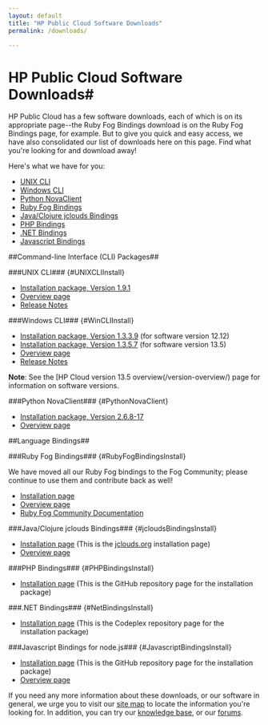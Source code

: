 ```yaml
---
layout: default
title: "HP Public Cloud Software Downloads"
permalink: /downloads/

---
```

# HP Public Cloud Software Downloads# 

HP Public Cloud has a few software downloads, each of which is on its appropriate page--the Ruby Fog Bindings download is on the Ruby Fog Bindings page, for example.  But to give you quick and easy access, we have also consolidated our list of downloads here on this page.  Find what you're looking for and download away!

Here's what we have for you:

* [UNIX CLI](#UNIXCLIInstall)
* [Windows CLI](#WinCLIInstall)
* [Python NovaClient](#PythonNovaClient)
* [Ruby Fog Bindings](#RubyFogBindingsInstall)
* [Java/Clojure jclouds Bindings](#jcloudsBindingsInstall)
* [PHP Bindings](#PHPBindingsInstall)
* [.NET Bindings](#NetBindingsInstall)
* [Javascript Bindings](#JavascriptBindingsInstall)

##Command-line Interface (CLI) Packages##

###UNIX CLI### {#UNIXCLIInstall}
* [Installation package, Version 1.9.1](/file/hpcloud-1.9.1.gem)
* [Overview page](/cli/unix)
* [Release Notes](/cli/unix/release-notes)

###Windows CLI### {#WinCLIInstall}
* [Installation package, Version 1.3.3.9](/file/WinCLI-1.3.3.9.zip)  (for software version 12.12)
* [Installation package, Version 1.3.5.7](/file/WinCLI-1.3.5.7.zip)  (for software version 13.5)
* [Overview page](/cli/windows)
* [Release Notes](/cli/windows/release-notes)

**Note**: See the [HP Cloud version 13.5 overview(/version-overview/) page for information on software versions.

###Python NovaClient### {#PythonNovaClient}
* [Installation package, Version 2.6.8-17](/file/python-novaclient_2.6.8-17.tar.gz)
* [Overview page](/cli/nova)

##Language Bindings##

###Ruby Fog Bindings### {#RubyFogBindingsInstall}

We have moved all our Ruby Fog bindings to the Fog Community; please continue to use them and contribute back as well!

* [Installation page](http://rubygems.org/gems/fog)
* [Overview page](https://github.com/fog/fog/blob/master/lib/fog/hp/README.md) 
* [Ruby Fog Community Documentation](http://fog.io/)

###Java/Clojure jclouds Bindings### {#jcloudsBindingsInstall}
* [Installation page](http://www.jclouds.org/documentation/userguide/installation-guide) (This is the [jclouds.org](http://www.jclouds.org) installation page)
* [Overview page](/bindings/jclouds)
<!-- * [Release Notes](bindings/jclouds/release-notes)-->

###PHP Bindings### {#PHPBindingsInstall} 
* [Installation page](http://hpcloud.github.com/HPCloud-PHP/) (This is the GitHub repository page for the installation package)

###.NET Bindings### {#NetBindingsInstall} 
* [Installation page](http://hpcloud.codeplex.com/releases/view/95187) (This is the Codeplex repository page for the installation package)

###Javascript Bindings for node.js### {#JavascriptBindingsInstall}
* [Installation page](https://github.com/hpcloud/hpcloud-js) (This is the GitHub repository page for the installation package)
* [Overview page](http://hpcloud.github.io/hpcloud-js/)

If you need any more information about these downloads, or our software in general, we urge you to visit our [site map](/sitemap) to locate the information you're looking for.  In addition, you can try our [knowledge base](https://community.hpcloud.com/knowledge-base), or our [forums](https://community.hpcloud.com/forum).
